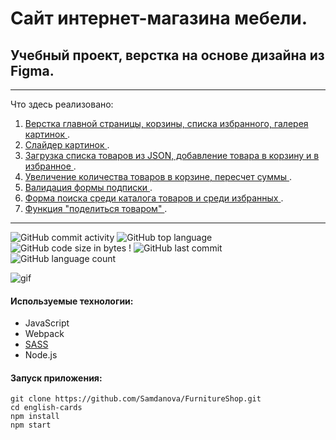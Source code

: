 # Сайт интернет-магазина мебели.
## Учебный проект, верстка на основе дизайна из Figma.
---

Что здесь реализовано:

1. <ins> Верстка главной страницы, корзины, списка избранного, галерея картинок </ins>. <br>
2. <ins> Слайдер картинок </ins>. <br>
3. <ins> Загрузка списка товаров из JSON, добавление товара в корзину и в избранное </ins>. <br>
4. <ins> Увеличение количества товаров в корзине, пересчет суммы </ins>. <br>
5. <ins> Валидация формы подписки </ins>. <br>
6. <ins> Форма поиска среди каталога товаров и среди избранных </ins>. <br>
7. <ins> Функция "поделиться товаром" </ins>. <br>
---

![GitHub commit activity](https://img.shields.io/github/commit-activity/y/AnastasiyaMAV/words_on_cards_project?color=%23ffcc00) ![GitHub top language](https://img.shields.io/github/languages/top/AnastasiyaMAV/words_on_cards_project?color=%23ffcc00) ![GitHub code size in bytes](https://img.shields.io/github/languages/code-size/AnastasiyaMAV/words_on_cards_project?color=%23ffcc00) ! ![GitHub last commit](https://img.shields.io/github/last-commit/AnastasiyaMAV/words_on_cards_project?color=%23ffcc00) ![GitHub language count](https://img.shields.io/github/languages/count/AnastasiyaMAV/words_on_cards_project?color=%23ffcc00)

![gif](https://github.com/Samdanova/FurnitureShop/blob/main/src/images/ver1.gif)

#### Используемые технологии:

- JavaScript
- Webpack
- [SASS](https://sass-lang.com/)
- Node.js

#### Запуск приложения:

```
git clone https://github.com/Samdanova/FurnitureShop.git
cd english-cards
npm install
npm start
```
